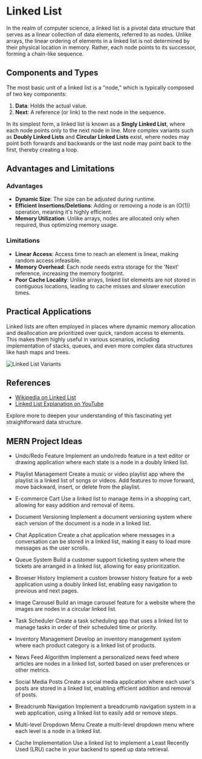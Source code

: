 # Linked List

In the realm of computer science, a linked list is a pivotal data structure that serves as a linear collection of data elements, referred to as nodes. Unlike arrays, the linear ordering of elements in a linked list is not determined by their physical location in memory. Rather, each node points to its successor, forming a chain-like sequence.

## Components and Types

The most basic unit of a linked list is a "node," which is typically composed of two key components:

1. **Data**: Holds the actual value.
2. **Next**: A reference (or link) to the next node in the sequence.

In its simplest form, a linked list is known as a **Singly Linked List**, where each node points only to the next node in line. More complex variants such as **Doubly Linked Lists** and **Circular Linked Lists** exist, where nodes may point both forwards and backwards or the last node may point back to the first, thereby creating a loop.

## Advantages and Limitations

### Advantages

-   **Dynamic Size**: The size can be adjusted during runtime.
-   **Efficient Insertions/Deletions**: Adding or removing a node is an \(O(1)\) operation, meaning it's highly efficient.
-   **Memory Utilization**: Unlike arrays, nodes are allocated only when required, thus optimizing memory usage.

### Limitations

-   **Linear Access**: Access time to reach an element is linear, making random access infeasible.
-   **Memory Overhead**: Each node needs extra storage for the 'Next' reference, increasing the memory footprint.
-   **Poor Cache Locality**: Unlike arrays, linked list elements are not stored in contiguous locations, leading to cache misses and slower execution times.

## Practical Applications

Linked lists are often employed in places where dynamic memory allocation and deallocation are prioritized over quick, random access to elements. This makes them highly useful in various scenarios, including implementation of stacks, queues, and even more complex data structures like hash maps and trees.

![Linked List Variants](https://upload.wikimedia.org/wikipedia/commons/6/6d/Singly-linked-list.svg)

## References

-   [Wikipedia on Linked List](https://en.wikipedia.org/wiki/Linked_list)
-   [Linked List Explanation on YouTube](https://www.youtube.com/watch?v=njTh_OwMljA&index=2&t=1s&list=PLLXdhg_r2hKA7DPDsunoDZ-Z769jWn4R8)

Explore more to deepen your understanding of this fascinating yet straightforward data structure.

## MERN Project Ideas

-   Undo/Redo Feature
    Implement an undo/redo feature in a text editor or drawing application where each state is a node in a doubly linked list.

-   Playlist Management
    Create a music or video playlist app where the playlist is a linked list of songs or videos. Add features to move forward, move backward, insert, or delete from the playlist.

-   E-commerce Cart
    Use a linked list to manage items in a shopping cart, allowing for easy addition and removal of items.

-   Document Versioning
    Implement a document versioning system where each version of the document is a node in a linked list.

-   Chat Application
    Create a chat application where messages in a conversation can be stored in a linked list, making it easy to load more messages as the user scrolls.

-   Queue System
    Build a customer support ticketing system where the tickets are arranged in a linked list, allowing for easy prioritization.

-   Browser History
    Implement a custom browser history feature for a web application using a doubly linked list, enabling easy navigation to previous and next pages.

-   Image Carousel
    Build an image carousel feature for a website where the images are nodes in a circular linked list.

-   Task Scheduler
    Create a task scheduling app that uses a linked list to manage tasks in order of their scheduled time or priority.

-   Inventory Management
    Develop an inventory management system where each product category is a linked list of products.

-   News Feed Algorithm
    Implement a personalized news feed where articles are nodes in a linked list, sorted based on user preferences or other metrics.

-   Social Media Posts
    Create a social media application where each user's posts are stored in a linked list, enabling efficient addition and removal of posts.

-   Breadcrumb Navigation
    Implement a breadcrumb navigation system in a web application, using a linked list to easily add or remove steps.

-   Multi-level Dropdown Menu
    Create a multi-level dropdown menu where each level is a node in a linked list.

-   Cache Implementation
    Use a linked list to implement a Least Recently Used (LRU) cache in your backend to speed up data retrieval.
